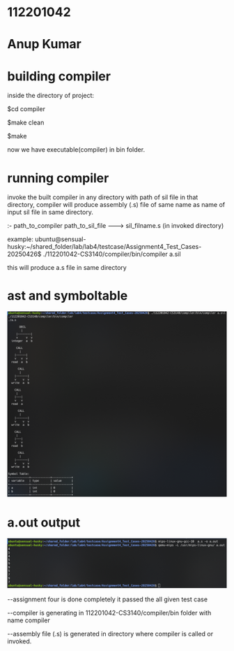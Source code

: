 # 112201042 
# Anup Kumar

# building compiler
inside the directory of project:

$cd compiler

$make clean

$make

now we have executable(compiler) in bin folder.

# running compiler

invoke the built compiler in any directory with path of sil file in that directory, compiler will produce assembly (.s) file of same name as name of input sil file in same directory.

:- path_to_compiler path_to_sil_file  ---> sil_filname.s (in invoked directory)

example:
ubuntu@sensual-husky:~/shared_folder/lab/lab4/testcase/Assignment4_Test_Cases-20250426$ ./112201042-CS3140/compiler/bin/compiler a.sil

this will produce a.s file in same directory

# ast and symboltable
![alt text](a_sil.png)

# a.out output 
![alt text](a_out.png)


--assignment four is done completely it passed the all given test case

--compiler is generating in 112201042-CS3140/compiler/bin folder with name compiler

--assembly file (.s) is generated in directory where compiler is called or invoked.








